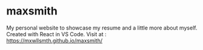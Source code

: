 # maxsmith
My personal website to showcase my resume and a little more about myself. Created with React in VS Code. Visit at : https://mxwllsmth.github.io/maxsmith/
